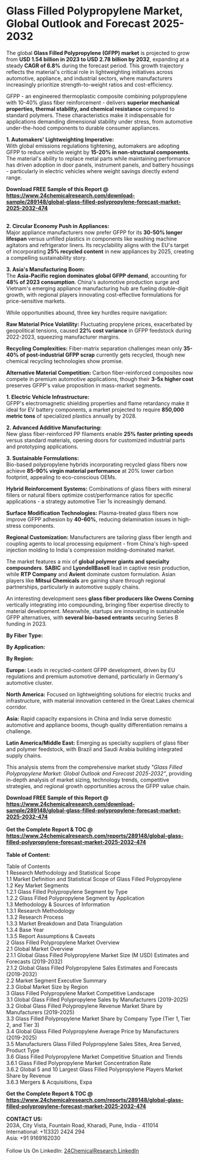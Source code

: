<h1>Glass Filled Polypropylene Market, Global Outlook and Forecast 2025-2032</h1><p>The global <strong>Glass Filled Polypropylene (GFPP) market</strong> is projected to grow from <strong>USD 1.54 billion in 2023 to USD 2.78 billion by 2032</strong>, expanding at a steady <strong>CAGR of 6.8%</strong> during the forecast period. This growth trajectory reflects the material's critical role in lightweighting initiatives across automotive, appliance, and industrial sectors, where manufacturers increasingly prioritize strength-to-weight ratios and cost-efficiency.</p><p>GFPP - an engineered thermoplastic composite combining polypropylene with 10-40% glass fiber reinforcement - delivers <strong>superior mechanical properties, thermal stability, and chemical resistance</strong> compared to standard polymers. These characteristics make it indispensable for applications demanding dimensional stability under stress, from automotive under-the-hood components to durable consumer appliances.</p><p><strong>1. Automakers' Lightweighting Imperative:</strong><br>
With global emissions regulations tightening, automakers are adopting GFPP to reduce vehicle weight by <strong>15-20% in non-structural components</strong>. The material's ability to replace metal parts while maintaining performance has driven adoption in door panels, instrument panels, and battery housings - particularly in electric vehicles where weight savings directly extend range.</p><div><b>Download FREE Sample of this Report @ 
            <a href="https://www.24chemicalresearch.com/download-sample/289148/global-glass-filled-polypropylene-forecast-market-2025-2032-474">
            https://www.24chemicalresearch.com/download-sample/289148/global-glass-filled-polypropylene-forecast-market-2025-2032-474</a></b></div><br><p><strong>2. Circular Economy Push in Appliances:</strong><br>
Major appliance manufacturers now prefer GFPP for its <strong>30-50% longer lifespan</strong> versus unfilled plastics in components like washing machine agitators and refrigerator liners. Its recyclability aligns with the EU's target of incorporating <strong>25% recycled content</strong> in new appliances by 2025, creating a compelling sustainability story.</p><p><strong>3. Asia's Manufacturing Boom:</strong><br>
The <strong>Asia-Pacific region dominates global GFPP demand</strong>, accounting for <strong>48% of 2023 consumption</strong>. China's automotive production surge and Vietnam's emerging appliance manufacturing hub are fueling double-digit growth, with regional players innovating cost-effective formulations for price-sensitive markets.</p><p>While opportunities abound, three key hurdles require navigation:</p><p><strong>Raw Material Price Volatility:</strong> Fluctuating propylene prices, exacerbated by geopolitical tensions, caused <strong>22% cost variance</strong> in GFPP feedstock during 2022-2023, squeezing manufacturer margins.</p><p><strong>Recycling Complexities:</strong> Fiber-matrix separation challenges mean only <strong>35-40% of post-industrial GFPP scrap</strong> currently gets recycled, though new chemical recycling technologies show promise.</p><p><strong>Alternative Material Competition:</strong> Carbon fiber-reinforced composites now compete in premium automotive applications, though their <strong>3-5x higher cost</strong> preserves GFPP's value proposition in mass-market segments.</p><p><strong>1. Electric Vehicle Infrastructure:</strong><br>
GFPP's electromagnetic shielding properties and flame retardancy make it ideal for EV battery components, a market projected to require <strong>850,000 metric tons</strong> of specialized plastics annually by 2028.</p><p><strong>2. Advanced Additive Manufacturing:</strong><br>
New glass fiber-reinforced PP filaments enable <strong>25% faster printing speeds</strong> versus standard materials, opening doors for customized industrial parts and prototyping applications.</p><p><strong>3. Sustainable Formulations:</strong><br>
Bio-based polypropylene hybrids incorporating recycled glass fibers now achieve <strong>85-90% virgin material performance</strong> at 20% lower carbon footprint, appealing to eco-conscious OEMs.</p><p><strong>Hybrid Reinforcement Systems:</strong> Combinations of glass fibers with mineral fillers or natural fibers optimize cost/performance ratios for specific applications - a strategy automotive Tier 1s increasingly demand.</p><p><strong>Surface Modification Technologies:</strong> Plasma-treated glass fibers now improve GFPP adhesion by <strong>40-60%</strong>, reducing delamination issues in high-stress components.</p><p><strong>Regional Customization:</strong> Manufacturers are tailoring glass fiber length and coupling agents to local processing equipment - from China's high-speed injection molding to India's compression molding-dominated market.</p><p>The market features a mix of <strong>global polymer giants and specialty compounders</strong>. <strong>SABIC</strong> and <strong>LyondellBasell</strong> lead in captive resin production, while <strong>RTP Company</strong> and <strong>Avient</strong> dominate custom formulation. Asian players like <strong>Mitsui Chemicals</strong> are gaining share through regional partnerships, particularly in automotive supply chains.</p><p>An interesting development sees <strong>glass fiber producers like Owens Corning</strong> vertically integrating into compounding, bringing fiber expertise directly to material development. Meanwhile, startups are innovating in sustainable GFPP alternatives, with <strong>several bio-based entrants</strong> securing Series B funding in 2023.</p><p><strong>By Fiber Type:</strong></p><p><strong>By Application:</strong></p><p><strong>By Region:</strong></p><p><strong>Europe:</strong> Leads in recycled-content GFPP development, driven by EU regulations and premium automotive demand, particularly in Germany's automotive cluster.</p><p><strong>North America:</strong> Focused on lightweighting solutions for electric trucks and infrastructure, with material innovation centered in the Great Lakes chemical corridor.</p><p><strong>Asia:</strong> Rapid capacity expansions in China and India serve domestic automotive and appliance booms, though quality differentiation remains a challenge.</p><p><strong>Latin America/Middle East:</strong> Emerging as specialty suppliers of glass fiber and polymer feedstock, with Brazil and Saudi Arabia building integrated supply chains.</p><p>This analysis stems from the comprehensive market study <em>"Glass Filled Polypropylene Market: Global Outlook and Forecast 2025-2032"</em>, providing in-depth analysis of market sizing, technology trends, competitive strategies, and regional growth opportunities across the GFPP value chain.</p><div><b>Download FREE Sample of this Report @ 
            <a href="https://www.24chemicalresearch.com/download-sample/289148/global-glass-filled-polypropylene-forecast-market-2025-2032-474">
            https://www.24chemicalresearch.com/download-sample/289148/global-glass-filled-polypropylene-forecast-market-2025-2032-474</a></b></div><br><div><b>Get the Complete Report & TOC @ 
            <a href="https://www.24chemicalresearch.com/reports/289148/global-glass-filled-polypropylene-forecast-market-2025-2032-474">
            https://www.24chemicalresearch.com/reports/289148/global-glass-filled-polypropylene-forecast-market-2025-2032-474</a></b></div><br>
            <b>Table of Content:</b><p>Table of Contents<br />
1 Research Methodology and Statistical Scope<br />
1.1 Market Definition and Statistical Scope of Glass Filled Polypropylene<br />
1.2 Key Market Segments<br />
1.2.1 Glass Filled Polypropylene Segment by Type<br />
1.2.2 Glass Filled Polypropylene Segment by Application<br />
1.3 Methodology & Sources of Information<br />
1.3.1 Research Methodology<br />
1.3.2 Research Process<br />
1.3.3 Market Breakdown and Data Triangulation<br />
1.3.4 Base Year<br />
1.3.5 Report Assumptions & Caveats<br />
2 Glass Filled Polypropylene Market Overview<br />
2.1 Global Market Overview<br />
2.1.1 Global Glass Filled Polypropylene Market Size (M USD) Estimates and Forecasts (2019-2032)<br />
2.1.2 Global Glass Filled Polypropylene Sales Estimates and Forecasts (2019-2032)<br />
2.2 Market Segment Executive Summary<br />
2.3 Global Market Size by Region<br />
3 Glass Filled Polypropylene Market Competitive Landscape<br />
3.1 Global Glass Filled Polypropylene Sales by Manufacturers (2019-2025)<br />
3.2 Global Glass Filled Polypropylene Revenue Market Share by Manufacturers (2019-2025)<br />
3.3 Glass Filled Polypropylene Market Share by Company Type (Tier 1, Tier 2, and Tier 3)<br />
3.4 Global Glass Filled Polypropylene Average Price by Manufacturers (2019-2025)<br />
3.5 Manufacturers Glass Filled Polypropylene Sales Sites, Area Served, Product Type<br />
3.6 Glass Filled Polypropylene Market Competitive Situation and Trends<br />
3.6.1 Glass Filled Polypropylene Market Concentration Rate<br />
3.6.2 Global 5 and 10 Largest Glass Filled Polypropylene Players Market Share by Revenue<br />
3.6.3 Mergers & Acquisitions, Expa</p><div><b>Get the Complete Report & TOC @ 
            <a href="https://www.24chemicalresearch.com/reports/289148/global-glass-filled-polypropylene-forecast-market-2025-2032-474">
            https://www.24chemicalresearch.com/reports/289148/global-glass-filled-polypropylene-forecast-market-2025-2032-474</a></b></div><br><b>CONTACT US:</b><br>
            203A, City Vista, Fountain Road, Kharadi, Pune, India - 411014<br>
            International: +1(332) 2424 294<br>
            Asia: +91 9169162030 <br><br>
            Follow Us On LinkedIn: <a href="https://www.linkedin.com/company/24chemicalresearch/">24ChemicalResearch LinkedIn</a>